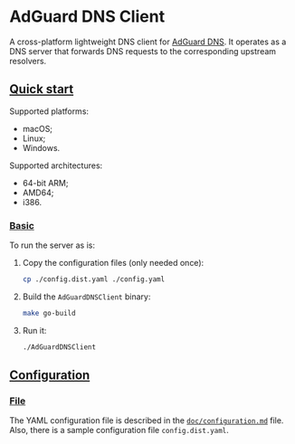  # AdGuard DNS Client

A cross-platform lightweight DNS client for [AdGuard DNS].  It operates as a DNS
server that forwards DNS requests to the corresponding upstream resolvers.

[AdGuard DNS]: https://adguard-dns.io



##  <a href="#start" id="start" name="start">Quick start</a>

Supported platforms:

 *  macOS;
 *  Linux;
 *  Windows.

Supported architectures:

 *  64-bit ARM;
 *  AMD64;
 *  i386.



   ###  <a href="#start-basic" id="start-basic" name="start-basic">Basic</a>

To run the server as is:

1.  Copy the configuration files (only needed once):

    ```sh
    cp ./config.dist.yaml ./config.yaml
    ```

2.  Build the `AdGuardDNSClient` binary:

    ```sh
    make go-build
    ```

3.  Run it:

    ```sh
    ./AdGuardDNSClient
    ```

<!-- TODO(e.burkov): Add a few paragraphs about checking the operability. -->



##  <a href="#conf" id="conf" name="conf">Configuration</a>

   ###  <a href="#conf-file" id="conf-file" name="conf-file">File</a>

The YAML configuration file is described in the [`doc/configuration.md`] file.
Also, there is a sample configuration file `config.dist.yaml`.

[`doc/configuration.md`]: doc/configuration.md

<!-- TODO(e.burkov): Add sections about environment. -->

<!-- TODO(e.burkov): Add GitHub issue templates. -->
